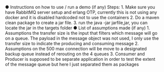 ● Instructions on how to use / run a demo (if any)
	Steps:
		1. Make sure you have RabbitMQ server setup and erlang OTP, currently this is not using any docker and it is disabled hardcoded not to use the containers
		2. Do a maven clean package to create a jar file. 
		3. run the java -jar jarfile,jar, you can locate the jar in the targets folder
● List of assumptions made (if any)
	1. Assumptions the transfer size is the input that filters which message will go on a queue. The payload in the message object was not used, I only use the transfer size to indicate the producing and consuming message
	2. Assumptions on the 500 max connection will be move to a designated backup queue instead of rerouting on the 4 queues
	3. Consumer and Producer is supposed to be separate application in order to test the extent of the message queue but here I just separated them as packages
	 